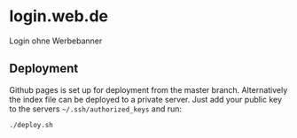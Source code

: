 # login.web.de
Login ohne Werbebanner

## Deployment

Github pages is set up for deployment from the master branch. Alternatively the index file can be deployed to a private server. Just add your public key to the servers `~/.ssh/authorized_keys` and run:

```shell
./deploy.sh
```
